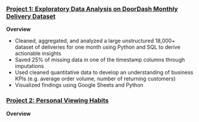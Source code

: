 ### [Project 1: Exploratory Data Analysis on DoorDash Monthly Delivery Dataset](https://github.com/malikabaymuradova/DoorDash)
**Overview**
* Cleaned, aggregated, and analyzed a large unstructured 18,000+ dataset of deliveries for one month using Python and SQL to derive actionable insights
* Saved 25% of missing data in one of the timestamp columns through imputations
* Used cleaned quantitative data to develop an understanding of business KPIs (e.g. average order volume, number of returning customers)
* Visualized findings using Google Sheets and Python

### [Project 2: Personal Viewing Habits](https://github.com/malikabaymuradova/myviewinghabits)
**Overview**

